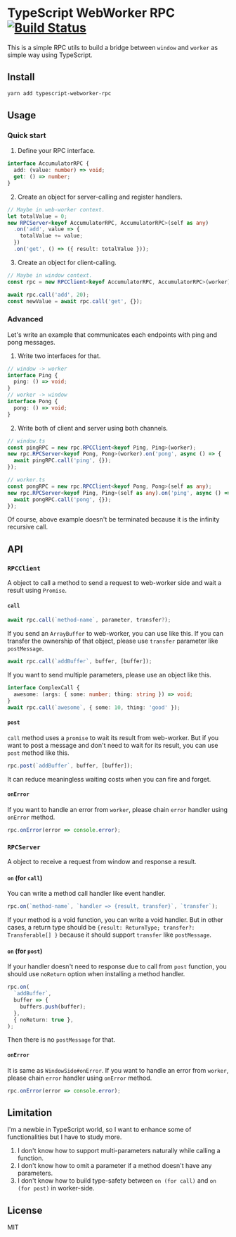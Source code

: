 # TypeScript WebWorker RPC [![Build Status](https://travis-ci.org/lacti/typescript-webworker-rpc.svg?branch=master)](https://travis-ci.org/lacti/typescript-webworker-rpc)

This is a simple RPC utils to build a bridge between `window` and `worker` as simple way using TypeScript.

## Install

```bash
yarn add typescript-webworker-rpc
```

## Usage

### Quick start

1. Define your RPC interface.

```typescript
interface AccumulatorRPC {
  add: (value: number) => void;
  get: () => number;
}
```

2. Create an object for server-calling and register handlers.

```typescript
// Maybe in web-worker context.
let totalValue = 0;
new RPCServer<keyof AccumulatorRPC, AccumulatorRPC>(self as any)
  .on('add', value => {
    totalValue += value;
  })
  .on('get', () => ({ result: totalValue }));
```

3. Create an object for client-calling.

```typescript
// Maybe in window context.
const rpc = new RPCClient<keyof AccumulatorRPC, AccumulatorRPC>(worker);

await rpc.call('add', 20);
const newValue = await rpc.call('get', {});
```

### Advanced

Let's write an example that communicates each endpoints with ping and pong messages.

1. Write two interfaces for that.

```typescript
// window -> worker
interface Ping {
  ping: () => void;
}
// worker -> window
interface Pong {
  pong: () => void;
}
```

2. Write both of client and server using both channels.

```typescript
// window.ts
const pingRPC = new rpc.RPCClient<keyof Ping, Ping>(worker);
new rpc.RPCServer<keyof Pong, Pong>(worker).on('pong', async () => {
  await pingRPC.call('ping', {});
});

// worker.ts
const pongRPC = new rpc.RPCClient<keyof Pong, Pong>(self as any);
new rpc.RPCServer<keyof Ping, Ping>(self as any).on('ping', async () => {
  await pongRPC.call('pong', {});
});
```

Of course, above example doesn't be terminated because it is the infinity recursive call.

## API

### `RPCClient`

A object to call a method to send a request to web-worker side and wait a result using `Promise`.

#### `call`

```typescript
await rpc.call(`method-name`, parameter, transfer?);
```

If you send an `ArrayBuffer` to web-worker, you can use like this. If you can transfer the ownership of that object, please use `transfer` parameter like `postMessage`.

```typescript
await rpc.call(`addBuffer`, buffer, [buffer]);
```

If you want to send multiple parameters, please use an object like this.

```typescript
interface ComplexCall {
  awesome: (args: { some: number; thing: string }) => void;
}
await rpc.call(`awesome`, { some: 10, thing: 'good' });
```

#### `post`

`call` method uses a `promise` to wait its result from web-worker. But if you want to post a message and don't need to wait for its result, you can use `post` method like this.

```typescript
rpc.post(`addBuffer`, buffer, [buffer]);
```

It can reduce meaningless waiting costs when you can fire and forget.

#### `onError`

If you want to handle an error from `worker`, please chain `error` handler using `onError` method.

```typescript
rpc.onError(error => console.error);
```

### `RPCServer`

A object to receive a request from window and response a result.

#### `on` (for `call`)

You can write a method call handler like event handler.

```typescript
rpc.on(`method-name`, `handler => {result, transfer}`, `transfer`);
```

If your method is a void function, you can write a void handler. But in other cases, a return type should be `{result: ReturnType; transfer?: Transferable[] }` because it should support `transfer` like `postMessage`.

#### `on` (for `post`)

If your handler doesn't need to response due to call from `post` function, you should use `noReturn` option when installing a method handler.

```typescript
rpc.on(
  `addBuffer`,
  buffer => {
    buffers.push(buffer);
  },
  { noReturn: true },
);
```

Then there is no `postMessage` for that.

#### `onError`

It is same as `WindowSide#onError`.
If you want to handle an error from `worker`, please chain `error` handler using `onError` method.

```typescript
rpc.onError(error => console.error);
```

## Limitation

I'm a newbie in TypeScript world, so I want to enhance some of functionalities but I have to study more.

1. I don't know how to support multi-parameters naturally while calling a function.
2. I don't know how to omit a parameter if a method doesn't have any parameters.
3. I don't know how to build type-safety between `on (for call)` and `on (for post)` in worker-side.

## License

MIT
